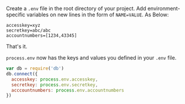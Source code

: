 Create a `.env` file in the root directory of your project. Add
environment-specific variables on new lines in the form of `NAME=VALUE`.
As Below:

```dosini
accesskey=xyz
secretkey=abc/abc
accountnumbers=[1234,43345]
```

That's it.

`process.env` now has the keys and values you defined in your `.env` file.

```javascript
var db = require('db')
db.connect({
  accesskey: process.env.accesskey,
  secretkey: process.env.secretkey,
  acccountnumbers: process.env.accountnumbers
})
```